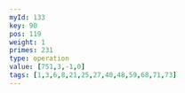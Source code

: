 ```yaml
---
myId: 133
key: 90
pos: 119
weight: 1
primes: 231
type: operation
value: [751,3,-1,0]
tags: [1,3,6,8,21,25,27,40,48,59,68,71,73]
---
```

